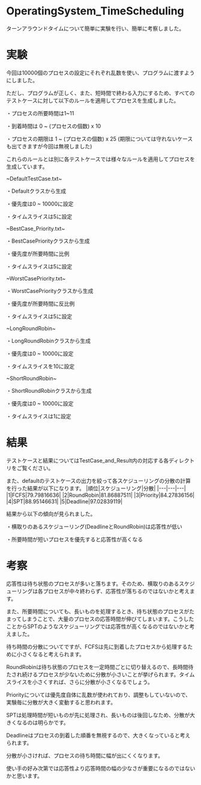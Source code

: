 # OperatingSystem_TimeScheduling
ターンアラウンドタイムについて簡単に実験を行い、簡単に考察しました。

# 実験
今回は10000個のプロセスの設定にそれぞれ乱数を使い、プログラムに渡すようにしました。

ただし、プログラムが正しく、また、短時間で終わる入力にするため、すべてのテストケースに対して以下のルールを適用してプロセスを生成しました。

  ・プロセスの所要時間は1~11

  ・到着時間は 0 ~ (プロセスの個数) x 10

  ・プロセスの期限は 1 ~ (プロセスの個数) x 25 (期限については守れないケースも出てきますが今回は無視しました)

これらのルールとは別に各テストケースでは様々なルールを適用してプロセスを生成しています。

\~DefaultTestCase.txt\~

  ・Defaultクラスから生成

  ・優先度は0 ~ 10000に設定

  ・タイムスライスは5に設定

\~BestCase_Priority.txt\~

  ・BestCasePriorityクラスから生成

  ・優先度が所要時間に比例

  ・タイムスライスは5に設定

\~WorstCasePriority.txt\~

  ・WorstCasePriorityクラスから生成

  ・優先度が所要時間に反比例

  ・タイムスライスは5に設定

\~LongRoundRobin\~

  ・LongRoundRobinクラスから生成

  ・優先度は0 ~ 10000に設定

  ・タイムスライスを10に設定

\~ShortRoundRobin\~

  ・ShortRoundRobinクラスから生成

  ・優先度は0 ~ 10000に設定

  ・タイムスライスは1に設定

# 結果

テストケースと結果についてはTestCase_and_Result内の対応する各ディレクトリをご覧ください。

また、defaultのテストケースの出力を絞って各スケジューリングの分散の計算を行った結果が以下になります。
|順位|スケジューリング|分散|
|---|---|---|
|1|FCFS|79.79816636|
|2|RoundRobin|81.86887511|
|3|Priority|84.27836156|
|4|SPT|88.95146631|
|5|Deadline|97.02839119|

結果から以下の傾向が見られました。

・横取りのあるスケジューリング(DeadlineとRoundRobin)は応答性が低い

・所要時間が短いプロセスを優先すると応答性が高くなる

# 考察

応答性は待ち状態のプロセスが多いと落ちます。そのため、横取りのあるスケジューリングは各プロセスが中々終わらず、応答性が落ちるのではないかと考えます。

また、所要時間についても、長いものを処理するとき、待ち状態のプロセスがたまってしまうことで、大量のプロセスの応答時間が伸びてしまいます。こうしたことからSPTのようなスケジューリングでは応答性が高くなるのではないかと考えました。

待ち時間の分散についてですが、FCFSは先に到着したプロセスから処理するために小さくなると考えられます。

RoundRobinは待ち状態のプロセスを一定時間ごとに切り替えるので、長時間待たされ続けるプロセスが少ないために分散が小さいことが挙げられます。タイムスライスを小さくすれば、さらに分散が小さくなるでしょう。

Priorityについては優先度自体に乱数が使われており、調整もしていないので、実験毎に分散が大きく変動すると思われます。

SPTは処理時間が短いものが先に処理され、長いものは後回しなため、分散が大きくなるのは明らかです。

Deadlineはプロセスの到着した順番を無視するので、大きくなっていると考えられます。

分散が小さければ、プロセスの待ち時間に幅が出にくくなります。

使い手の好み次第では応答性より応答時間の幅の少なさが重要になるのではないかと思います。

